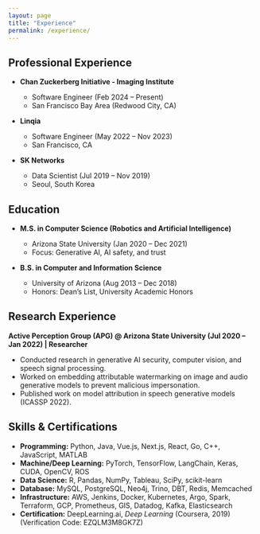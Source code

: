 ```yaml
---
layout: page
title: "Experience"
permalink: /experience/
---
```



## Professional Experience

- **Chan Zuckerberg Initiative - Imaging Institute**  
  - Software Engineer (Feb 2024 – Present)  
  - San Francisco Bay Area (Redwood City, CA)  

- **Linqia**  
  - Software Engineer (May 2022 – Nov 2023)  
  - San Francisco, CA  

- **SK Networks**  
  - Data Scientist (Jul 2019 – Nov 2019)  
  - Seoul, South Korea  


## Education

- **M.S. in Computer Science (Robotics and Artificial Intelligence)**  
  - Arizona State University (Jan 2020 – Dec 2021)  
  - Focus: Generative AI, AI safety, and trust  

- **B.S. in Computer and Information Science**  
  - University of Arizona (Aug 2013 – Dec 2018)  
  - Honors: Dean’s List, University Academic Honors  

## Research Experience

**Active Perception Group (APG) @ Arizona State University (Jul 2020 – Jan 2022) | Researcher**  
  - Conducted research in generative AI security, computer vision, and speech signal processing.  
  - Worked on embedding attributable watermarking on image and audio generative models to prevent malicious impersonation.  
  - Published work on model attribution in speech generative models (ICASSP 2022).  

## Skills & Certifications  

- **Programming:** Python, Java, Vue.js, Next.js, React, Go, C++, JavaScript, MATLAB  
- **Machine/Deep Learning:** PyTorch, TensorFlow, LangChain, Keras, CUDA, OpenCV, ROS  
- **Data Science:** R, Pandas, NumPy, Tableau, SciPy, scikit-learn  
- **Database:** MySQL, PostgreSQL, Neo4j, Trino, DBT, Redis, Memcached  
- **Infrastructure:** AWS, Jenkins, Docker, Kubernetes, Argo, Spark, Terraform, GCP, Prometheus, GIS, Datadog, Kafka, Elasticsearch  
- **Certification:** DeepLearning.ai, *Deep Learning* (Coursera, 2019) (Verification Code: EZQLM3M8GK7Z)  
